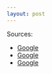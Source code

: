 ```yaml
---
layout: post
---
```


Sources:

* [Google](http://google.com)
* [Google](http://google.com)
* [Google](http://google.com)

